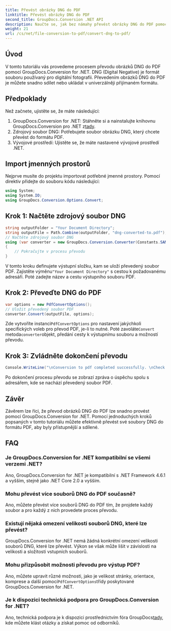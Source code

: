 ```yaml
---
title: Převést obrázky DNG do PDF
linktitle: Převést obrázky DNG do PDF
second_title: GroupDocs.Conversion .NET API
description: Naučte se, jak bez námahy převést obrázky DNG do PDF pomocí GroupDocs.Conversion for .NET. Postupujte podle našeho podrobného průvodce pro bezproblémovou konverzi.
weight: 21
url: /cs/net/file-conversion-to-pdf/convert-dng-to-pdf/
---
```

## Úvod
V tomto tutoriálu vás provedeme procesem převodu obrázků DNG do PDF pomocí GroupDocs.Conversion for .NET. DNG (Digital Negative) je formát souboru používaný pro digitální fotografii. Převedením obrázků DNG do PDF je můžete snadno sdílet nebo ukládat v univerzálněji přijímaném formátu.
## Předpoklady
Než začnete, ujistěte se, že máte následující:
1.  GroupDocs.Conversion for .NET: Stáhněte si a nainstalujte knihovnu GroupDocs.Conversion pro .NET z[tady](https://releases.groupdocs.com/conversion/net/).
2. Zdrojový soubor DNG: Potřebujete soubor obrázku DNG, který chcete převést do formátu PDF.
3. Vývojové prostředí: Ujistěte se, že máte nastavené vývojové prostředí .NET.

## Import jmenných prostorů
Nejprve musíte do projektu importovat potřebné jmenné prostory. Pomocí direktiv přidejte do souboru kódu následující:
```csharp
using System;
using System.IO;
using GroupDocs.Conversion.Options.Convert;
```
## Krok 1: Načtěte zdrojový soubor DNG
```csharp
string outputFolder = "Your Document Directory";
string outputFile = Path.Combine(outputFolder, "dng-converted-to.pdf");
// Načtěte zdrojový soubor DNG
using (var converter = new GroupDocs.Conversion.Converter(Constants.SAMPLE_DNG))
{
    // Pokračujte v procesu převodu
}
```
 V tomto kroku definujete výstupní složku, kam se uloží převedený soubor PDF. Zajistěte výměnu`"Your Document Directory"` s cestou k požadovanému adresáři. Poté zadejte název a cestu výstupního souboru PDF.
## Krok 2: Převeďte DNG do PDF
```csharp
var options = new PdfConvertOptions();
// Uložit převedený soubor PDF
converter.Convert(outputFile, options);
```
 Zde vytvoříte instanci`PdfConvertOptions` pro nastavení jakýchkoli specifických voleb pro převod PDF, je-li to nutné. Poté zavoláte`Convert` metoda`converter`objekt, předání cesty k výstupnímu souboru a možností převodu.
## Krok 3: Zvládněte dokončení převodu
```csharp
Console.WriteLine("\nConversion to pdf completed successfully. \nCheck output in {0}", outputFolder);
```
Po dokončení procesu převodu se zobrazí zpráva o úspěchu spolu s adresářem, kde se nachází převedený soubor PDF.

## Závěr
Závěrem lze říci, že převod obrázků DNG do PDF lze snadno provést pomocí GroupDocs.Conversion for .NET. Pomocí jednoduchých kroků popsaných v tomto tutoriálu můžete efektivně převést své soubory DNG do formátu PDF, aby byly přístupnější a sdílené.
## FAQ
### Je GroupDocs.Conversion for .NET kompatibilní se všemi verzemi .NET?
Ano, GroupDocs.Conversion for .NET je kompatibilní s .NET Framework 4.6.1 a vyšším, stejně jako .NET Core 2.0 a vyšším.
### Mohu převést více souborů DNG do PDF současně?
Ano, můžete převést více souborů DNG do PDF tím, že projdete každý soubor a pro každý z nich provedete proces převodu.
### Existují nějaká omezení velikosti souborů DNG, které lze převést?
GroupDocs.Conversion for .NET nemá žádná konkrétní omezení velikosti souborů DNG, které lze převést. Výkon se však může lišit v závislosti na velikosti a složitosti vstupních souborů.
### Mohu přizpůsobit možnosti převodu pro výstup PDF?
 Ano, můžete upravit různé možnosti, jako je velikost stránky, orientace, komprese a další pomocí`PdfConvertOptions`třídy poskytované GroupDocs.Conversion for .NET.
### Je k dispozici technická podpora pro GroupDocs.Conversion for .NET?
 Ano, technická podpora je k dispozici prostřednictvím fóra GroupDocs[tady](https://forum.groupdocs.com/c/conversion/11), kde můžete klást otázky a získat pomoc od odborníků.